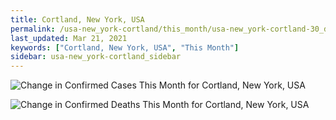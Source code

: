 ```yaml
---
title: Cortland, New York, USA
permalink: /usa-new_york-cortland/this_month/usa-new_york-cortland-30_days.html
last_updated: Mar 21, 2021
keywords: ["Cortland, New York, USA", "This Month"]
sidebar: usa-new_york-cortland_sidebar
---
```


![Change in Confirmed Cases This Month for Cortland, New York, USA](/covid_tracker/images/graphs/usa-new_york-cortland-delta_confirmed-30_days_graph.png)

![Change in Confirmed Deaths This Month for Cortland, New York, USA](/covid_tracker/images/graphs/usa-new_york-cortland-delta_deaths-30_days_graph.png)

